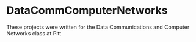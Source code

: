 # DataCommComputerNetworks
These projects were written for the Data Communications and Computer Networks class at Pitt
